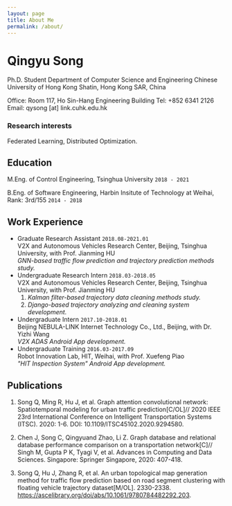 ```yaml
---
layout: page  
title: About Me
permalink: /about/
---
```


# Qingyu Song
Ph.D. Student 
Department of Computer Science and Engineering 
Chinese University of Hong Kong
Shatin, Hong Kong SAR, China

Office: Room 117, Ho Sin-Hang Engineering Building 
Tel: +852 6341 2126 
Email: qysong [at] link.cuhk.edu.hk 


### Research interests

Federated Learning, Distributed Optimization.


## Education

M.Eng. of Control Engineering, Tsinghua University  `2018 - 2021`

B.Eng. of Software Engineering, Harbin Insitute of Technology at Weihai, Rank: 3rd/155  `2014 - 2018`

## Work Experience
* Graduate Research Assistant  `2018.08-2021.01` <br/>
  V2X and Autonomous Vehicles Research Center, Beijing, Tsinghua University, with Prof. Jianming HU <br/>
  *GNN-based traffic flow prediction and trajectory prediction methods study.*
* Undergraduate Research Intern  `2018.03-2018.05` <br/>
  V2X and Autonomous Vehicles Research Center, Beijing, Tsinghua University, with Prof. Jianming HU <br/>
  1. *Kalman filter-based trajectory data cleaning methods study.*
  2. *Django-based trajectory analyzing and cleaning system development.*
* Undergraduate Intern  `2017.10-2018.01` <br/>
  Beijing NEBULA-LINK Internet Technology Co., Ltd., Beijing, with Dr. Yizhi Wang<br/>
  *V2X ADAS Android App development.*
* Undergraduate Training  `2016.03-2017.09`<br/>
  Robot Innovation Lab, HIT, Weihai, with Prof. Xuefeng Piao <br/>
  *"HIT Inspection System" Android App development.*


## Publications
<!-- A list is also available [online](http://scholar.google.co.uk/citations?user=LTOTl0YAAAAJ) -->
1. Song Q, Ming R, Hu J, et al. Graph attention convolutional network: Spatiotemporal modeling for urban traffic prediction[C/OL]// 2020 IEEE 23rd International Conference on Intelligent Transportation Systems (ITSC). 2020: 1-6. DOI: 10.1109/ITSC45102.2020.9294580.

2. Chen J, Song C, Qingyuand Zhao, Li Z. Graph database and relational database performance comparison on a transportation network[C]// Singh M, Gupta P K, Tyagi V, et al. Advances in Computing and Data Sciences. Singapore: Springer Singapore, 2020: 407-418.

3. Song Q, Hu J, Zhang R, et al. An urban topological map generation method for traffic flow prediction based on road segment clustering with floating vehicle trajectory dataset[M/OL]. 2330-2338. https://ascelibrary.org/doi/abs/10.1061/9780784482292.203.



<!-- ### Footer Last updated: Feb 2021 -->



